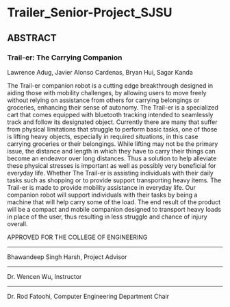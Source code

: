 # Trailer_Senior-Project_SJSU
## ABSTRACT

### Trail-er: The Carrying Companion

Lawrence Adug, Javier Alonso Cardenas, Bryan Hui, Sagar Kanda	


The Trail-er companion robot is a cutting edge breakthrough designed in aiding those with mobility challenges, by allowing users to move freely without relying on assistance from others for carrying belongings or groceries, enhancing their sense of autonomy. The Trail-er is a specialized cart that comes equipped with bluetooth tracking intended to seamlessly track and follow its designated object. 
Currently there are many that suffer from physical limitations that struggle to perform basic tasks, one of those is lifting heavy objects, especially in required situations, in this case carrying groceries or their belongings. While lifting may not be the primary issue, the distance and length in which they have to carry their things can become an endeavor over long distances. Thus a solution to help alleviate these physical stresses is important as well as possibly very beneficial for everyday life.
Whether The Trail-er is assisting individuals with their daily tasks such as shopping or to provide support transporting heavy items. The Trail-er is made to provide mobility assistance in everyday life. Our companion robot will support individuals with their tasks by being a machine that will help carry some of the load. The end result of the product will be a compact and mobile companion designed to transport heavy loads in place of the user, thus resulting in less struggle and chance of injury overall.


APPROVED FOR THE COLLEGE OF ENGINEERING

______________________________________________________
Bhawandeep Singh Harsh, Project Advisor


______________________________________________________
Dr. Wencen Wu, Instructor


______________________________________________________
Dr. Rod Fatoohi, Computer Engineering Department Chair

